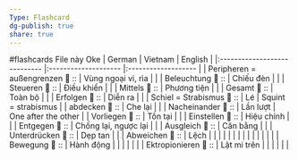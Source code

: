 ```yaml
---
Type: Flashcard
dg-publish: true
share: true
---
```

#flashcards 
File này Oke
| German                       | Vietnam              | English             |
 |:---------------------------- |:-------------------- |:------------------- |
 | Peripheren = außengrenzen 🧠 :: | Vùng ngoại vi, rìa   |                     |
 | Beleuchtung   🧠         ::    | Chiếu đèn            |                     |
 | Steueren      🧠          ::   | Điều khiển           |                     |
 | Mittels       🧠           ::  | Phương tiện          |                     |
 | Gesamt         🧠          ::  | Toàn bộ              |                     |
 | Erfolgen        🧠         ::  | Diễn ra              |                     |
 | Schiel = Strabismus    🧠  ::  | Lé                   | Squint = strabismus |
 | abdecken        🧠        ::   | Che lại              |                     |
 | Nacheinander       🧠     ::   |   Lần lượt                   | One after the other |
 | Vorliegen         🧠       ::  | Tồn tại              |                     |
 | Einstellen         🧠     ::   | Hiệu chỉnh           |                     |
 | Entgegen         🧠       ::   | Chống lại, ngược lại |                     |
 | Ausgleich        🧠       ::   | Căn bằng             |                     |
 | Unterdrücken     🧠      ::    | Dẹp tan              |                     |
 | Abweichen        🧠       ::   | Lệch                 |                     |
 |                              |                      |                     |
 |                              |                      |                     |
 |                              |                      |                     |
 | Bewegung        🧠      ::     | Hành động            |                     |
 |                              |                      |                     |
 | Ektropionieren    🧠     ::    | Lật mi trên          |                     |
 |                              |                      |                     |